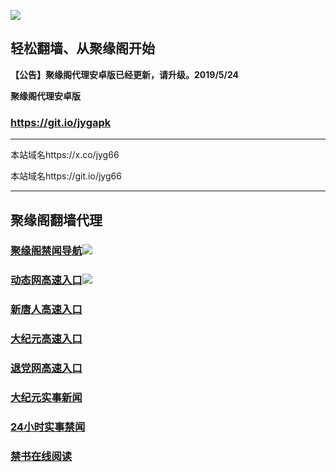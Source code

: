 ![](https://raw.githubusercontent.com/hao369/a/master/j.jpg)



## 轻松翻墙、从聚缘阁开始



**【公告】聚缘阁代理安卓版已经更新，请升级。2019/5/24**

 
**聚缘阁代理安卓版**
### https://git.io/jygapk  

***

本站域名https://x.co/jyg66 

本站域名https://git.io/jyg66



***




## 聚缘阁翻墙代理 



### [聚缘阁禁闻导航](https://rt5t8gesd-4abwt8ijgmh3.runkit.sh/)![](https://tup.vraet.cf/jyg.gif)

### [动态网高速入口](https://super-poetry-ecdf.eeww432.workers.dev/-----https://662.nhhc.com.au)![](https://tup.vraet.cf/jygdl.gif)


### [新唐人高速入口](https://shy-shadow-c106.4bgwewhr4hdes.workers.dev/-----https://662.nhhc.com.au)

### [大纪元高速入口](https://shy-shadow-c106.4bgwewhr4hdes.workers.dev/-----https://662.nhhc.com.au)

### [退党网高速入口](https://shy-shadow-c106.4bgwewhr4hdes.workers.dev/-----https://662.nhhc.com.au)






### [大纪元实事新闻](https://git.io/fjmgE)

### [24小时实事禁闻](https://git.io/fj3Go)

### [禁书在线阅读](https://git.io/fjJ5Z)






